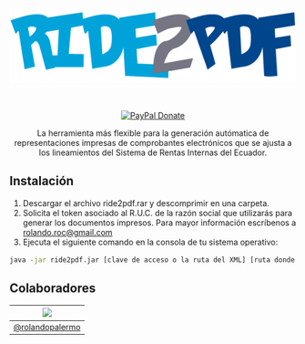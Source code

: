 <p align="center">
  <a href="https://limonte.github.io/ride2pdf/">
    <img src="/site/img/ride2pdf_logo.png" alt="Ride2PDF">
  </a>
</p>

<br>

<p align="center">
  <a href="https://paypal.me/rolandopalermo/25"><img alt="PayPal Donate" src="http://ionicabizau.github.io/badges/paypal.svg"></a>
</p>

<p align="center">
  La herramienta más flexible para la generación autómatica de representaciones impresas de comprobantes electrónicos que se ajusta a los lineamientos del Sistema de Rentas Internas del Ecuador.
</p>

Instalación
-----------
1. Descargar el archivo ride2pdf.rar y descomprimir en una carpeta.
2. Solicita el token asociado al R.U.C. de la razón social que utilizarás para generar los documentos impresos. Para mayor información escríbenos a rolando.roc@gmail.com
3. Ejecuta el siguiente comando en la consola de tu sistema operativo:
```bash
java -jar ride2pdf.jar [clave de acceso o la ruta del XML] [ruta donde se guardará el archivo PDF generado]
```

Colaboradores
-------------

| [![](https://avatars1.githubusercontent.com/u/11875482?v=4&s=80)](https://github.com/rolandopalermo) |
|-|
| [@rolandopalermo](https://github.com/rolandopalermo) |
